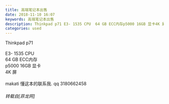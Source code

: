 ```yaml
---
title: 高端笔记本出售
date: 2018-11-10 16:07
keywords: 高端笔记本出售
description: Thinkpad p71 E3- 1535 CPU  64 GB ECC内存p5000 16GB 显卡4K 屏makati 懂这本的联系我. qq 3180662458
categories: used
---
```

<td class="t_f" id="postmessage_2251240">

Thinkpad p71 <br/>
<br/>
E3- 1535 CPU  <br/>
64 GB ECC内存<br/>
p5000 16GB 显卡<br/>
4K 屏<br/>
<br/>
makati 懂这本的联系我. qq 3180662458</td>
###### 转载自[菲龙网]
